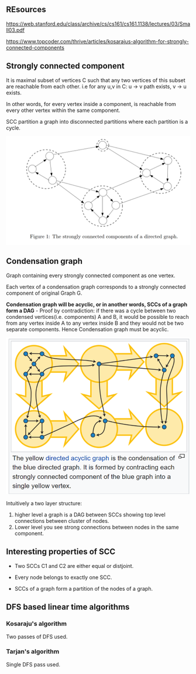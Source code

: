 
## REsources

https://web.stanford.edu/class/archive/cs/cs161/cs161.1138/lectures/03/Small03.pdf

https://www.topcoder.com/thrive/articles/kosarajus-algorithm-for-strongly-connected-components



## Strongly connected component

It is maximal subset of vertices C such that any two vertices of this subset are reachable from each other. 
i.e for any u,v in C: 
u -> v path exists, v -> u exists.

In other words, for every vertex inside a component, is reachable from every other vertex within the same component.

SCC partition a graph into disconnected partitions where each partition is a cycle.

![Strongly connected components](images/scc.PNG)

## Condensation graph

Graph containing every strongly connected component as one vertex.

Each vertex of a condensation graph corresponds to a strongly connected component of original Graph G.

**Condensation graph will be acyclic, or in another words, SCCs of a graph form a DAG** - Proof by contradiction: if there was a cycle between two condensed vertices(i.e. components) A and B, it would be possible to  reach from any vertex inside A to any vertex inside B and they would not be two separate components. Hence Condensation graph must be acyclic.

![condensation graph](images/stronglyconnectedcomponents.PNG)

Intuitively a two layer structure:
1. higher level a graph is a DAG between SCCs showing top level connections between cluster of nodes.
2. Lower level you see strong connections between nodes in the same component.

## Interesting properties of SCC

* Two SCCs C1 and C2 are either equal or distjoint.

* Every node belongs to exactly one SCC.

* SCCs of a graph form a partition of the nodes of a graph.

## DFS based linear time algorithms

### Kosaraju's algorithm

Two passes of DFS used.


### Tarjan's algorithm

Single DFS pass used.

